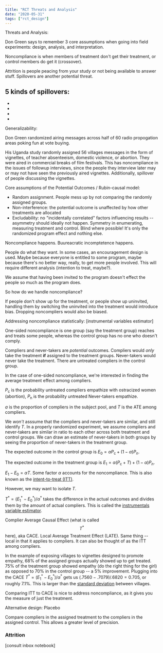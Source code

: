 ```yaml
---
title: "RCT Threats and Analysis"
date: "2020-05-31"
tags: ["rct_design"]
---
```



Threats and Analysis:

Don Green says to remember 3 core assumptions when going into field experiments: design, analysis, and interpretation.

Noncompliance is when members of treatment don't get their treatment, or control members do get it (crossover).

Attrition is people peacing from your study or not being available to answer stuff. Spillovers are another potential threat.

5 kinds of spillovers:
-
-
-
-
-

Generalizability:


Don Green randomized airing messages across half of 60 radio propogation areas poking fun at vote buying.

His Uganda study randomly assigned 56 villages messages in the form of vignettes, of teacher absenteeism, domestic violence, or abortion. They were aired in commercial breaks of film festivals. This has noncompliance in the issues of followup interviews, since the people they interview later may or may not have seen the previously aired vignettes. Additionally, spillover of people discussing the vignettes.

Core assumptions of the Potential Outcomes / Rubin-causal model:

- Random assignment. People mess up by not comparing the randomly assigned groups.
- Non-interference: the potential outcome is unaffected by how other treatments are allocated
- Excludability: no "incidentally correlated" factors influencing results -- asymmetry should ideally not happen. Symmetry in enumerating, measuring treatment and control. Blind where possible! It's only the randomized program effect and nothing else.

Noncompliance happens. Buureacratic incomptetence happens.

People do what they want. In some cases, an encouragement design is used. Maybe because everyone is entitled to some program, maybe because there's no better way, really, to get more people involved. This will require different analysis (intention to treat, maybe?).

We assume that having been invited to the program doesn't effect the people so much as the program does.

So how do we handle noncompliance?

If people don't show up for the treatment, or people show up uninvited, handling them by switching the uninvited into the treatment would introduce bias. Dropping noncompliers would also be biased.

Addressing noncompliance statistically:
[instrumental variables estimator]

One-sided noncompliance is one group (say the treatment group) reaches and treats some people, whereas the control group has no one who doesn't comply.

Compliers and never-takers are *potential* outcomes. Compliers would *only* take the treatment **if** assigned to the treatment groups. Never-takers would never take the treatment. There are untreated compliers in the control group.

In the case of one-sided noncompliance, we're interested in finding the average treatment effect among compliers.

${P_\textrm{c}}$ is the probability untreated compliers empathize with ostracized women (abortion), ${P_\textrm{n}}$ is the probability untreated Never-takers empathize.

${a}$ is the proportion of compliers in the subject pool, and ${T}$ is the ATE among compliers.

We *won't* asssume that the compliers and never-takers are similar, and still identify $T$. In a properly randomized experiment, we assume compliers and never-takers are similar in ratio to each other across both treatment and control groups. We can draw an estimate of never-takers in both groups by seeing the proportion of never-takers in the treatment group.

The expected outcome in the control group is ${E_\textrm{0} = {\alpha P_\textrm{c} + (1 - \alpha) P_{n}}}$.

The expected outcome in the treatment group is ${E_\textrm{1} = \alpha(P_\textrm{c} + T) + (1 - \alpha)P_{n}}$.

${E_{1} - E_{0} = \alpha T}$. Some factor $\alpha$ accounts for the noncompliance. This is also known as the [intent-to-treat (ITT)](../itt).

However, we may want to isolate $T$.

${T^* = (E^{*}_{1} - E^*_{0})/\alpha^*}$ takes the difference in the actual outcomes and divides them by the amount of actual compliers. This is called the [instrumentals variable estimator](../iv).

Complier Average Causal Effect (what is called $$T^*$$ here), aka CACE.
Local Average Treatment Effect (LATE). Same thing -- local in that it applies to compliers. It can also be thought of as the ITT among compliers.

In the example of exposing villages to vignettes designed to promote empathy, 68% of the assigned groups actually showed up to get treated. 75% of the treatment group showed empathy (do the right thing for the girl) as opposed to 70% in the control group -- a 5% improvement. Plugging into the CACE ${T^* = (E^{*}_{1} - E^*_{0})/\alpha^*}$ gets us $(.7560 - .7079)/.6820 = 0.705$, or roughly 7.1%. This is larger than the [standard deviation](../sd) between villages.

Comparing ITT to CACE is nice to address noncompliance, as it gives you the measure of just the treatment.

Alternative design: Placebo

Compare compliers in the assigned treatment to the compliers in the assigned control. This allows a greater level of precision.

<h3>Attrition</h3>

[consult inbox notebook]
